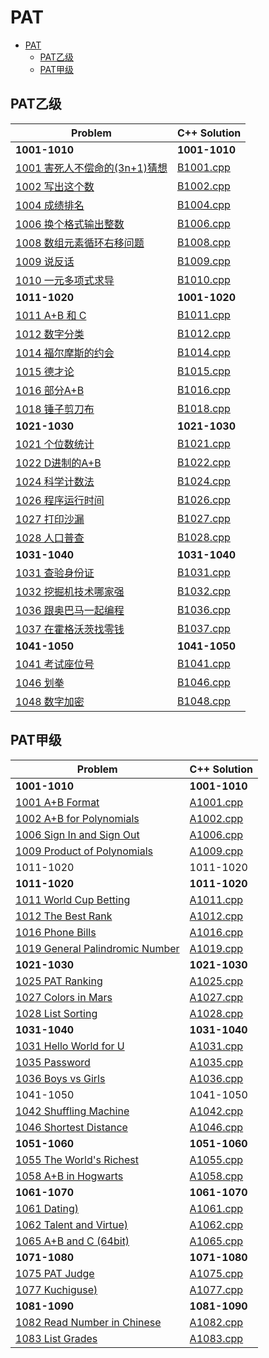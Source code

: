 
# PAT
- [PAT](#pat)
  - [PAT乙级](#pat乙级)
  - [PAT甲级](#pat甲级)
## PAT乙级

Problem|C++ Solution
--|--
**1001-1010**|**1001-1010**
[1001 害死人不偿命的(3n+1)猜想](https://pintia.cn/problem-sets/994805260223102976/exam/problems/994805325918486528)|[B1001.cpp](PAT/basic/1001-1010/cpp/B1001.cpp)
[1002 写出这个数](https://pintia.cn/problem-sets/994805260223102976/exam/problems/994805324509200384)|[B1002.cpp](PAT/basic/1001-1010/cpp/B1002.cpp)
[1004 成绩排名](https://pintia.cn/problem-sets/994805260223102976/exam/problems/994805321640296448)|[B1004.cpp](PAT/basic/1001-1010/cpp/B1004.cpp)
[1006 换个格式输出整数](https://pintia.cn/problem-sets/994805260223102976/exam/problems/994805318855278592)|[B1006.cpp](PAT/basic/1001-1010/cpp/B1006.cpp)
[1008 数组元素循环右移问题](https://pintia.cn/problem-sets/994805260223102976/exam/problems/994805316250615808)|[B1008.cpp](/PAT/basic/1001-1010/cpp/B1008.cpp)
[1009 说反话](https://pintia.cn/problem-sets/994805260223102976/exam/problems/994805314941992960)|[B1009.cpp](/PAT/basic/1001-1010/cpp/B1009.cpp)
[1010 一元多项式求导](https://pintia.cn/problem-sets/994805260223102976/exam/problems/994805313708867584)|[B1010.cpp](/PAT/basic/1001-1010/cpp/B1010.cpp)
**1011-1020**|**1001-1020**
[1011 A+B 和 C](https://pintia.cn/problem-sets/994805260223102976/exam/problems/994805312417021952)|[B1011.cpp](PAT/basic/1011-1020/cpp/B1011.cpp)
[1012 数字分类](https://pintia.cn/problem-sets/994805260223102976/exam/problems/994805311146147840)|[B1012.cpp](PAT/basic/1011-1020/cpp/B1012.cpp)
[1014 福尔摩斯的约会](https://pintia.cn/problem-sets/994805260223102976/exam/problems/994805308755394560)|[B1014.cpp](PAT/basic/1011-1020/cpp/B1014.cpp)
[1015 德才论](https://pintia.cn/problem-sets/994805260223102976/exam/problems/994805307551629312)|[B1015.cpp](PAT/basic/1011-1020/cpp/B1015.cpp)
[1016 部分A+B](https://pintia.cn/problem-sets/994805260223102976/exam/problems/994805306310115328)|[B1016.cpp](PAT/basic/1001-1010/cpp/B1016.cpp)
[1018 锤子剪刀布](https://pintia.cn/problem-sets/994805260223102976/exam/problems/994805304020025344)|[B1018.cpp](PAT/basic/1011-1020/cpp/B1018.cpp)
**1021-1030**|**1021-1030**
[1021 个位数统计](https://pintia.cn/problem-sets/994805260223102976/exam/problems/994805300404535296)|[B1021.cpp](PAT/basic/1021-1030/cpp/B1021.cpp)
[1022 D进制的A+B](https://pintia.cn/problem-sets/994805260223102976/exam/problems/994805299301433344)|[B1022.cpp](PAT/basic/1021-1030/cpp/B1022.cpp)
[1024 科学计数法](https://pintia.cn/problem-sets/994805260223102976/exam/problems/994805297229447168)|[B1024.cpp](PAT/basic/1021-1030/cpp/B1024.cpp)
[1026 程序运行时间](https://pintia.cn/problem-sets/994805260223102976/exam/problems/994805295203598336)|[B1026.cpp](PAT/basic/1021-1030/cpp/B1026.cpp)
[1027 打印沙漏](https://pintia.cn/problem-sets/994805260223102976/exam/problems/994805294251491328)|[B1027.cpp](PAT/basic/1021-1030/cpp/B1027.cpp)
[1028 人口普查](https://pintia.cn/problem-sets/994805260223102976/exam/problems/994805293282607104)|[B1028.cpp](PAT/basic/1021-1030/cpp/B1028.cpp)
**1031-1040**|**1031-1040**
[1031 查验身份证](https://pintia.cn/problem-sets/994805260223102976/exam/problems/994805290334011392)|[B1031.cpp](PAT/basic/1031-1040/cpp/B1031.cpp)
[1032 挖掘机技术哪家强](https://pintia.cn/problem-sets/994805260223102976/exam/problems/994805289432236032)|[B1032.cpp](PAT/basic/1031-1040/cpp/B1032.cpp)
[1036 跟奥巴马一起编程](https://pintia.cn/problem-sets/994805260223102976/exam/problems/994805285812551680)|[B1036.cpp](PAT/basic/1031-1040/cpp/B1036.cpp)
[1037 在霍格沃茨找零钱](https://pintia.cn/problem-sets/994805260223102976/exam/problems/994805284923359232)|[B1037.cpp](PAT/basic/1031-1040/cpp/B1037.cpp)
**1041-1050**|**1041-1050**
[1041 考试座位号](https://pintia.cn/problem-sets/994805260223102976/exam/problems/994805281567916032)|[B1041.cpp](PAT/basic/1041-1050/cpp/B1041.cpp)
[1046 划拳](https://pintia.cn/problem-sets/994805260223102976/exam/problems/994805277847568384)|[B1046.cpp](PAT/basic/1041-1050/cpp/B1046.cpp)
[1048 数字加密](https://pintia.cn/problem-sets/994805260223102976/exam/problems/994805276438282240)|[B1048.cpp](PAT/basic/1041-1050/cpp/B1048.cpp)


## PAT甲级
Problem|C++ Solution
--|--
**1001-1010**|**1001-1010**
[1001 A+B Format](https://pintia.cn/problem-sets/994805342720868352/exam/problems/994805528788582400)|[A1001.cpp](PAT/advance/1001-1010/cpp/A1001.cpp)
[1002 A+B for Polynomials](https://pintia.cn/problem-sets/994805342720868352/exam/problems/994805526272000000)|[A1002.cpp](PAT/advance/1001-1010/cpp/A1002.cpp)
[1006 Sign In and Sign Out](https://pintia.cn/problem-sets/994805342720868352/exam/problems/994805516654460928)|[A1006.cpp](PAT/advance/1001-1010/cpp/A1006.cpp)
[1009 Product of Polynomials](https://pintia.cn/problem-sets/994805342720868352/exam/problems/994805509540921344)|[A1009.cpp](PAT/advance/1001-1010/cpp/A1009.cpp)
1011-1020|1011-1020
**1011-1020**|**1011-1020**
[1011 World Cup Betting](https://pintia.cn/problem-sets/994805342720868352/exam/problems/994805504927186944)|[A1011.cpp](PAT/advance/1011-1020/cpp/A1011.cpp)
[1012 The Best Rank](https://pintia.cn/problem-sets/994805342720868352/exam/problems/994805502658068480)|[A1012.cpp](PAT/advance/1011-1020/cpp/A1012.cpp)
[1016 Phone Bills](https://pintia.cn/problem-sets/994805342720868352/exam/problems/994805493648703488)|[A1016.cpp](PAT/advance/1011-1020/cpp/A1016.cpp)
[1019 General Palindromic Number](https://pintia.cn/problem-sets/994805342720868352/exam/problems/994805487143337984)|[A1019.cpp](PAT/advance/1011-1020/cpp/A1019.cpp)
**1021-1030**|**1021-1030**
[1025 PAT Ranking](https://pintia.cn/problem-sets/994805342720868352/exam/problems/994805474338127872)|[A1025.cpp](PAT/advance/1021-1030/cpp/A1025.cpp)
[1027 Colors in Mars](https://pintia.cn/problem-sets/994805342720868352/exam/problems/994805470349344768)|[A1027.cpp](PAT/advance/1021-1030/cpp/A1027.cpp)
[1028 List Sorting](https://pintia.cn/problem-sets/994805342720868352/exam/problems/994805468327690240)|[A1028.cpp](PAT/advance/1021-1030/cpp/A1028.cpp)
**1031-1040**|**1031-1040**
[1031 Hello World for U](https://pintia.cn/problem-sets/994805342720868352/exam/problems/994805462535356416)|[A1031.cpp](PAT/advance/1031-1040/cpp/A1031.cpp)
[1035 Password](https://pintia.cn/problem-sets/994805342720868352/exam/problems/994805454989803520)|[A1035.cpp](PAT/advance/1031-1040/cpp/A1035.cpp)
[1036 Boys vs Girls](https://pintia.cn/problem-sets/994805342720868352/exam/problems/994805453203030016)|[A1036.cpp](PAT/advance/1031-1040/cpp/A1036.cpp)
1041-1050|1041-1050 
[1042 Shuffling Machine](https://pintia.cn/problem-sets/994805342720868352/exam/problems/994805442671132672)|[A1042.cpp](PAT/advance/1041-1050/cpp/A1042.cpp)
[1046 Shortest Distance](https://pintia.cn/problem-sets/994805342720868352/exam/problems/994805435700199424)|[A1046.cpp](PAT/advance/1041-1050/cpp/A1046.cpp)
**1051-1060**|**1051-1060**
[1055 The World's Richest](https://pintia.cn/problem-sets/994805342720868352/exam/problems/994805421066272768)|[A1055.cpp](PAT/advance/1051-1060/cpp/A1055.cpp)
[1058 A+B in Hogwarts](https://pintia.cn/problem-sets/994805342720868352/exam/problems/994805416519647232)|[A1058.cpp](PAT/advance/1051-1060/cpp/A1058.cpp)
**1061-1070**|**1061-1070**
[1061 Dating)](https://pintia.cn/problem-sets/994805342720868352/exam/problems/994805411985604608)|[A1061.cpp](PAT/advance/1061-1070/cpp/A1061.cpp)
[1062 Talent and Virtue)](https://pintia.cn/problem-sets/994805342720868352/exam/problems/994805410555346944)|[A1062.cpp](PAT/advance/1061-1070/cpp/A1062.cpp)
[1065 A+B and C (64bit)](https://pintia.cn/problem-sets/994805342720868352/exam/problems/994805406352654336)|[A1065.cpp](PAT/advance/1061-1070/cpp/A1065.cpp)
**1071-1080**|**1071-1080**
[1075 PAT Judge](https://pintia.cn/problem-sets/994805342720868352/exam/problems/994805393241260032)|[A1075.cpp](PAT/advance/1071-1080/cpp/A1075.cpp)
[1077 Kuchiguse)](https://pintia.cn/problem-sets/994805342720868352/exam/problems/994805390896644096)|[A1077.cpp](PAT/advance/1071-1080/cpp/A1077.cpp)
**1081-1090**|**1081-1090**
[1082 Read Number in Chinese](https://pintia.cn/problem-sets/994805342720868352/exam/problems/994805385053978624)|[A1082.cpp](PAT/advance/1081-1090/cpp/A1082.cpp)
[1083 List Grades](https://pintia.cn/problem-sets/994805342720868352/exam/problems/994805383929905152)|[A1083.cpp](PAT/advance/1081-1090/cpp/A1083.cpp)


